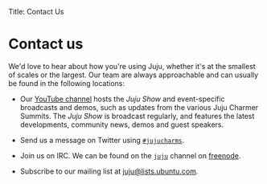 Title: Contact Us

# Contact us

We'd love to hear about how you're using Juju, whether it's at the smallest of
scales or the largest. Our team are always approachable and can usually be found
in the following locations:

- Our [YouTube channel][youtube] hosts the *Juju Show* and event-specific
   broadcasts and demos, such as updates from the various Juju Charmer Summits.
   The *Juju Show* is broadcast regularly, and features the latest developments,
   community news, demos and guest speakers. 

- Send us a message on Twitter using [`#jujucharms`][twitter].

- Join us on IRC. We can be found on the [`juju`][jujuchannel] channel on [freenode][freenode].

- Subscribe to our mailing list at [juju@lists.ubuntu.com][mailinglist].

<!-- LINKS -->
[youtube]: https://www.youtube.com/jujucharms
[twitter]: https://twitter.com/hashtag/jujucharms
[freenode]: https://freenode.net/
[jujuchannel]: http://webchat.freenode.net/?channels=juju
[mailinglist]: mailto:juju@lists.ubuntu.com
